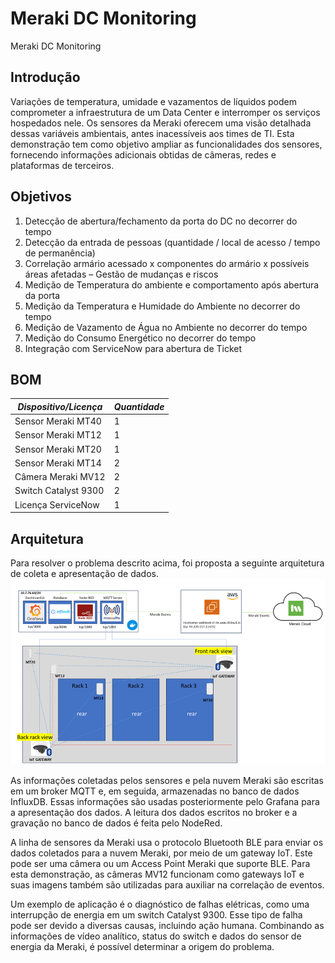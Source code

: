 # Meraki DC Monitoring
Meraki DC Monitoring 
## Introdução
Variações de temperatura, umidade e vazamentos de líquidos podem comprometer a infraestrutura de um Data Center e interromper os serviços hospedados nele. Os sensores da Meraki oferecem uma visão detalhada dessas variáveis ambientais, antes inacessíveis aos times de TI. Esta demonstração tem como objetivo ampliar as funcionalidades dos sensores, fornecendo informações adicionais obtidas de câmeras, redes e plataformas de terceiros.

## Objetivos
1.	Detecção de abertura/fechamento da porta do DC no decorrer do tempo
2.	Detecção da entrada de pessoas (quantidade / local de acesso / tempo de permanência)
3.	Correlação armário acessado x componentes do armário x possíveis áreas afetadas – Gestão de mudanças e riscos 
4.	Medição de Temperatura do ambiente e comportamento após abertura da porta 
5.	Medição da Temperatura e Humidade do Ambiente no decorrer do tempo
6.	Medição de Vazamento de Água no Ambiente no decorrer do tempo
7.	Medição do Consumo Energético no decorrer do tempo
8.	Integração com ServiceNow para abertura de Ticket

## BOM 
| *Dispositivo/Licença* |	*Quantidade* |
|---------------------|------------|
|Sensor Meraki MT40 |	1 |
|Sensor Meraki MT12 |	1|
|Sensor Meraki MT20 |	1|
|Sensor Meraki MT14 |	2|
|Câmera Meraki MV12 |	2|
|Switch Catalyst 9300 |	2|
|Licença ServiceNow | 	1|

## Arquitetura

Para resolver o problema descrito acima, foi proposta a seguinte arquitetura de coleta e apresentação de dados. 
![Arquitetura](arch.png)

As informações coletadas pelos sensores e pela nuvem Meraki são escritas em um broker MQTT e, em seguida, armazenadas no banco de dados InfluxDB. Essas informações são usadas posteriormente pelo Grafana para a apresentação dos dados. A leitura dos dados escritos no broker e a gravação no banco de dados é feita pelo NodeRed.

A linha de sensores da Meraki usa o protocolo Bluetooth BLE para enviar os dados coletados para a nuvem Meraki, por meio de um gateway IoT. Este pode ser uma câmera ou um Access Point Meraki que suporte BLE. Para esta demonstração, as câmeras MV12 funcionam como gateways IoT e suas imagens também são utilizadas para auxiliar na correlação de eventos.

Um exemplo de aplicação é o diagnóstico de falhas elétricas, como uma interrupção de energia em um switch Catalyst 9300. Esse tipo de falha pode ser devido a diversas causas, incluindo ação humana. Combinando as informações de vídeo analítico, status do switch e dados do sensor de energia da Meraki, é possível determinar a origem do problema.

